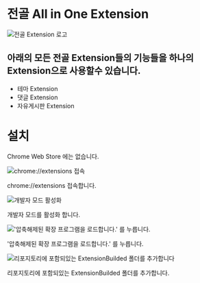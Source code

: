 # 전골 All in One Extension

![전골 Extension 로고](https://github.com/Oein/JungolThemeExtension/blob/main/ExtensionBuilded/images/128.png?raw=true)

## 아래의 모든 전골 Extension들의 기능들을 하나의 Extension으로 사용할수 있습니다.

- 테마 Extension
- 댓글 Extension
- 자유게시판 Extension

# 설치

Chrome Web Store 에는 없습니다.

![chrome://extensions 접속](https://raw.githubusercontent.com/Oein/JungolThemeExtension/main/Img3.png)

chrome://extensions 접속합니다.

![개발자 모드 활성화](https://raw.githubusercontent.com/Oein/JungolThemeExtension/main/Img4.png)

개발자 모드를 활성화 합니다.

!['압축해제된 확장 프로그램을 로드합니다.' 를 누릅니다.](https://raw.githubusercontent.com/Oein/JungolThemeExtension/main/Img5.png)

'압축해제된 확장 프로그램을 로드합니다.' 를 누릅니다.

![리포지토리에 포함되있는 ExtensionBuilded 폴더를 추가합니다](https://raw.githubusercontent.com/Oein/JungolThemeExtension/main/Img6.png)

리포지토리에 포함되있는 ExtensionBuilded 폴더를 추가합니다.
